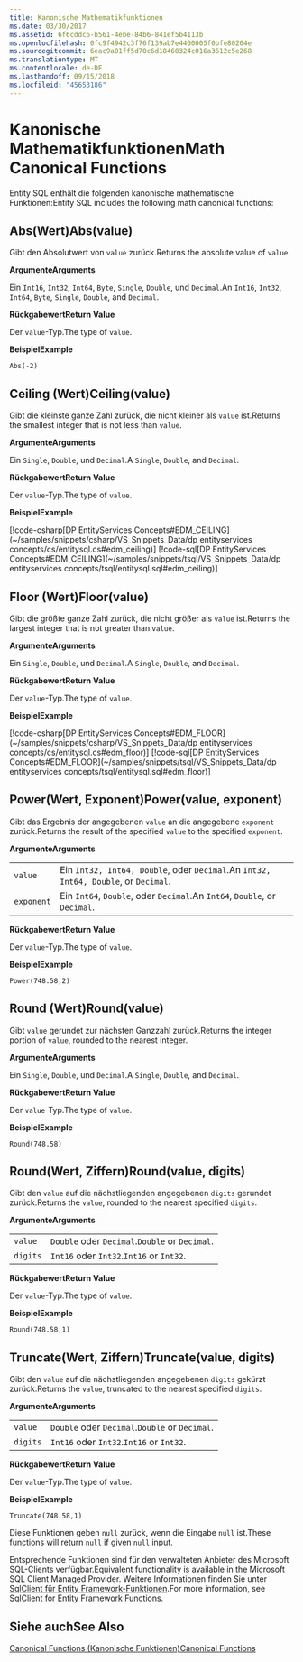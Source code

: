 ```yaml
---
title: Kanonische Mathematikfunktionen
ms.date: 03/30/2017
ms.assetid: 6f6cddc6-b561-4ebe-84b6-841ef5b4113b
ms.openlocfilehash: 0fc9f4942c3f76f139ab7e4400005f0bfe80204e
ms.sourcegitcommit: 6eac9a01ff5d70c6d18460324c016a3612c5e268
ms.translationtype: MT
ms.contentlocale: de-DE
ms.lasthandoff: 09/15/2018
ms.locfileid: "45653186"
---
```

# <a name="math-canonical-functions"></a><span data-ttu-id="45d14-102">Kanonische Mathematikfunktionen</span><span class="sxs-lookup"><span data-stu-id="45d14-102">Math Canonical Functions</span></span>

<span data-ttu-id="45d14-103">Entity SQL enthält die folgenden kanonische mathematische Funktionen:</span><span class="sxs-lookup"><span data-stu-id="45d14-103">Entity SQL includes the following math canonical functions:</span></span>
  
## <a name="absvalue"></a><span data-ttu-id="45d14-104">Abs(Wert)</span><span class="sxs-lookup"><span data-stu-id="45d14-104">Abs(value)</span></span>

<span data-ttu-id="45d14-105">Gibt den Absolutwert von `value` zurück.</span><span class="sxs-lookup"><span data-stu-id="45d14-105">Returns the absolute value of `value`.</span></span>

<span data-ttu-id="45d14-106">**Argumente**</span><span class="sxs-lookup"><span data-stu-id="45d14-106">**Arguments**</span></span>

<span data-ttu-id="45d14-107">Ein `Int16`, `Int32`, `Int64`, `Byte`, `Single`, `Double`, und `Decimal`.</span><span class="sxs-lookup"><span data-stu-id="45d14-107">An `Int16`, `Int32`, `Int64`, `Byte`, `Single`, `Double`, and `Decimal`.</span></span>

<span data-ttu-id="45d14-108">**Rückgabewert**</span><span class="sxs-lookup"><span data-stu-id="45d14-108">**Return Value**</span></span>

<span data-ttu-id="45d14-109">Der `value`-Typ.</span><span class="sxs-lookup"><span data-stu-id="45d14-109">The type of `value`.</span></span>

<span data-ttu-id="45d14-110">**Beispiel**</span><span class="sxs-lookup"><span data-stu-id="45d14-110">**Example**</span></span>

`Abs(-2)`

## <a name="ceilingvalue"></a><span data-ttu-id="45d14-111">Ceiling (Wert)</span><span class="sxs-lookup"><span data-stu-id="45d14-111">Ceiling(value)</span></span>

<span data-ttu-id="45d14-112">Gibt die kleinste ganze Zahl zurück, die nicht kleiner als `value` ist.</span><span class="sxs-lookup"><span data-stu-id="45d14-112">Returns the smallest integer that is not less than `value`.</span></span>

<span data-ttu-id="45d14-113">**Argumente**</span><span class="sxs-lookup"><span data-stu-id="45d14-113">**Arguments**</span></span>

<span data-ttu-id="45d14-114">Ein `Single`, `Double`, und `Decimal`.</span><span class="sxs-lookup"><span data-stu-id="45d14-114">A `Single`, `Double`, and `Decimal`.</span></span>

<span data-ttu-id="45d14-115">**Rückgabewert**</span><span class="sxs-lookup"><span data-stu-id="45d14-115">**Return Value**</span></span>

<span data-ttu-id="45d14-116">Der `value`-Typ.</span><span class="sxs-lookup"><span data-stu-id="45d14-116">The type of `value`.</span></span>

<span data-ttu-id="45d14-117">**Beispiel**</span><span class="sxs-lookup"><span data-stu-id="45d14-117">**Example**</span></span>

[!code-csharp[DP EntityServices Concepts#EDM_CEILING](~/samples/snippets/csharp/VS_Snippets_Data/dp entityservices concepts/cs/entitysql.cs#edm_ceiling)]
[!code-sql[DP EntityServices Concepts#EDM_CEILING](~/samples/snippets/tsql/VS_Snippets_Data/dp entityservices concepts/tsql/entitysql.sql#edm_ceiling)]

## <a name="floorvalue"></a><span data-ttu-id="45d14-118">Floor (Wert)</span><span class="sxs-lookup"><span data-stu-id="45d14-118">Floor(value)</span></span>

<span data-ttu-id="45d14-119">Gibt die größte ganze Zahl zurück, die nicht größer als `value` ist.</span><span class="sxs-lookup"><span data-stu-id="45d14-119">Returns the largest integer that is not greater than `value`.</span></span>

<span data-ttu-id="45d14-120">**Argumente**</span><span class="sxs-lookup"><span data-stu-id="45d14-120">**Arguments**</span></span>

<span data-ttu-id="45d14-121">Ein `Single`, `Double`, und `Decimal`.</span><span class="sxs-lookup"><span data-stu-id="45d14-121">A `Single`, `Double`, and `Decimal`.</span></span>

<span data-ttu-id="45d14-122">**Rückgabewert**</span><span class="sxs-lookup"><span data-stu-id="45d14-122">**Return Value**</span></span>

<span data-ttu-id="45d14-123">Der `value`-Typ.</span><span class="sxs-lookup"><span data-stu-id="45d14-123">The type of `value`.</span></span>

<span data-ttu-id="45d14-124">**Beispiel**</span><span class="sxs-lookup"><span data-stu-id="45d14-124">**Example**</span></span>

[!code-csharp[DP EntityServices Concepts#EDM_FLOOR](~/samples/snippets/csharp/VS_Snippets_Data/dp entityservices concepts/cs/entitysql.cs#edm_floor)]
[!code-sql[DP EntityServices Concepts#EDM_FLOOR](~/samples/snippets/tsql/VS_Snippets_Data/dp entityservices concepts/tsql/entitysql.sql#edm_floor)]

## <a name="powervalue-exponent"></a><span data-ttu-id="45d14-125">Power(Wert, Exponent)</span><span class="sxs-lookup"><span data-stu-id="45d14-125">Power(value, exponent)</span></span>

<span data-ttu-id="45d14-126">Gibt das Ergebnis der angegebenen `value` an die angegebene `exponent` zurück.</span><span class="sxs-lookup"><span data-stu-id="45d14-126">Returns the result of the specified `value` to the specified `exponent`.</span></span>

<span data-ttu-id="45d14-127">**Argumente**</span><span class="sxs-lookup"><span data-stu-id="45d14-127">**Arguments**</span></span>

|  |  |
|--|--|
|`value` | <span data-ttu-id="45d14-128">Ein `Int32, Int64, Double`, oder `Decimal`.</span><span class="sxs-lookup"><span data-stu-id="45d14-128">An `Int32, Int64, Double`, or `Decimal`.</span></span> |
|`exponent` | <span data-ttu-id="45d14-129">Ein `Int64`, `Double`, oder `Decimal`.</span><span class="sxs-lookup"><span data-stu-id="45d14-129">An `Int64`, `Double`, or `Decimal`.</span></span> |

<span data-ttu-id="45d14-130">**Rückgabewert**</span><span class="sxs-lookup"><span data-stu-id="45d14-130">**Return Value**</span></span>

<span data-ttu-id="45d14-131">Der `value`-Typ.</span><span class="sxs-lookup"><span data-stu-id="45d14-131">The type of `value`.</span></span>

<span data-ttu-id="45d14-132">**Beispiel**</span><span class="sxs-lookup"><span data-stu-id="45d14-132">**Example**</span></span>

`Power(748.58,2)`

## <a name="roundvalue"></a><span data-ttu-id="45d14-133">Round (Wert)</span><span class="sxs-lookup"><span data-stu-id="45d14-133">Round(value)</span></span>

<span data-ttu-id="45d14-134">Gibt `value` gerundet zur nächsten Ganzzahl zurück.</span><span class="sxs-lookup"><span data-stu-id="45d14-134">Returns the integer portion of `value`, rounded to the nearest integer.</span></span>

<span data-ttu-id="45d14-135">**Argumente**</span><span class="sxs-lookup"><span data-stu-id="45d14-135">**Arguments**</span></span>

<span data-ttu-id="45d14-136">Ein `Single`, `Double`, und `Decimal`.</span><span class="sxs-lookup"><span data-stu-id="45d14-136">A `Single`, `Double`, and `Decimal`.</span></span>

<span data-ttu-id="45d14-137">**Rückgabewert**</span><span class="sxs-lookup"><span data-stu-id="45d14-137">**Return Value**</span></span>

<span data-ttu-id="45d14-138">Der `value`-Typ.</span><span class="sxs-lookup"><span data-stu-id="45d14-138">The type of `value`.</span></span>

<span data-ttu-id="45d14-139">**Beispiel**</span><span class="sxs-lookup"><span data-stu-id="45d14-139">**Example**</span></span>

`Round(748.58)`

## <a name="roundvalue-digits"></a><span data-ttu-id="45d14-140">Round(Wert, Ziffern)</span><span class="sxs-lookup"><span data-stu-id="45d14-140">Round(value, digits)</span></span>

<span data-ttu-id="45d14-141">Gibt den `value` auf die nächstliegenden angegebenen `digits` gerundet zurück.</span><span class="sxs-lookup"><span data-stu-id="45d14-141">Returns the `value`, rounded to the nearest specified `digits`.</span></span>

<span data-ttu-id="45d14-142">**Argumente**</span><span class="sxs-lookup"><span data-stu-id="45d14-142">**Arguments**</span></span>

|  |  |
|--|--|
|`value`|<span data-ttu-id="45d14-143">`Double` oder `Decimal`.</span><span class="sxs-lookup"><span data-stu-id="45d14-143">`Double` or `Decimal`.</span></span>|
|`digits`|<span data-ttu-id="45d14-144">`Int16` oder `Int32`.</span><span class="sxs-lookup"><span data-stu-id="45d14-144">`Int16` or `Int32`.</span></span>|

<span data-ttu-id="45d14-145">**Rückgabewert**</span><span class="sxs-lookup"><span data-stu-id="45d14-145">**Return Value**</span></span>

<span data-ttu-id="45d14-146">Der `value`-Typ.</span><span class="sxs-lookup"><span data-stu-id="45d14-146">The type of `value`.</span></span>

<span data-ttu-id="45d14-147">**Beispiel**</span><span class="sxs-lookup"><span data-stu-id="45d14-147">**Example**</span></span>

`Round(748.58,1)`

## <a name="truncatevalue-digits"></a><span data-ttu-id="45d14-148">Truncate(Wert, Ziffern)</span><span class="sxs-lookup"><span data-stu-id="45d14-148">Truncate(value, digits)</span></span>

<span data-ttu-id="45d14-149">Gibt den `value` auf die nächstliegenden angegebenen `digits` gekürzt zurück.</span><span class="sxs-lookup"><span data-stu-id="45d14-149">Returns the `value`, truncated to the nearest specified `digits`.</span></span>

<span data-ttu-id="45d14-150">**Argumente**</span><span class="sxs-lookup"><span data-stu-id="45d14-150">**Arguments**</span></span>

|  |  |
|--|--|
|`value`|<span data-ttu-id="45d14-151">`Double` oder `Decimal`.</span><span class="sxs-lookup"><span data-stu-id="45d14-151">`Double` or `Decimal`.</span></span>|
|`digits`|<span data-ttu-id="45d14-152">`Int16` oder `Int32`.</span><span class="sxs-lookup"><span data-stu-id="45d14-152">`Int16` or `Int32`.</span></span>|

<span data-ttu-id="45d14-153">**Rückgabewert**</span><span class="sxs-lookup"><span data-stu-id="45d14-153">**Return Value**</span></span>

<span data-ttu-id="45d14-154">Der `value`-Typ.</span><span class="sxs-lookup"><span data-stu-id="45d14-154">The type of `value`.</span></span>

<span data-ttu-id="45d14-155">**Beispiel**</span><span class="sxs-lookup"><span data-stu-id="45d14-155">**Example**</span></span>

`Truncate(748.58,1)`  
  
 <span data-ttu-id="45d14-156">Diese Funktionen geben `null` zurück, wenn die Eingabe `null` ist.</span><span class="sxs-lookup"><span data-stu-id="45d14-156">These functions will return `null` if given `null` input.</span></span>  
  
 <span data-ttu-id="45d14-157">Entsprechende Funktionen sind für den verwalteten Anbieter des Microsoft SQL-Clients verfügbar.</span><span class="sxs-lookup"><span data-stu-id="45d14-157">Equivalent functionality is available in the Microsoft SQL Client Managed Provider.</span></span> <span data-ttu-id="45d14-158">Weitere Informationen finden Sie unter [SqlClient für Entity Framework-Funktionen](../../../../../../docs/framework/data/adonet/ef/sqlclient-for-ef-functions.md).</span><span class="sxs-lookup"><span data-stu-id="45d14-158">For more information, see [SqlClient for Entity Framework Functions](../../../../../../docs/framework/data/adonet/ef/sqlclient-for-ef-functions.md).</span></span>  
  
## <a name="see-also"></a><span data-ttu-id="45d14-159">Siehe auch</span><span class="sxs-lookup"><span data-stu-id="45d14-159">See Also</span></span>  
 [<span data-ttu-id="45d14-160">Canonical Functions (Kanonische Funktionen)</span><span class="sxs-lookup"><span data-stu-id="45d14-160">Canonical Functions</span></span>](../../../../../../docs/framework/data/adonet/ef/language-reference/canonical-functions.md)
